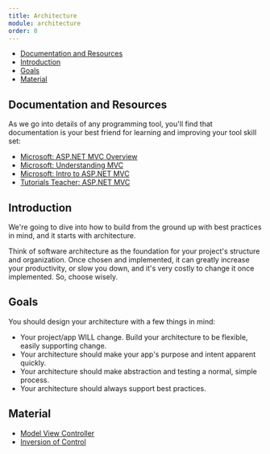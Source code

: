 ```yaml
---
title: Architecture
module: architecture
order: 0
---
```


* [Documentation and Resources](#documentation-and-resources)
* [Introduction](#introduction)
* [Goals](#goals)
* [Material](#material)

## Documentation and Resources

As we go into details of any programming tool, you'll find that documentation is your best friend for learning and improving your tool skill set:

* [Microsoft: ASP.NET MVC Overview](https://msdn.microsoft.com/en-us/library/dd381412%28v=vs.108%29.aspx?f=255&MSPPError=-2147217396)
* [Microsoft: Understanding MVC](https://docs.microsoft.com/en-us/aspnet/mvc/overview/older-versions-1/overview/understanding-models-views-and-controllers-cs)
* [Microsoft: Intro to ASP.NET MVC](https://mva.microsoft.com/en-US/training-courses/introduction-to-asp-net-mvc-8322?l=nKZwZ8Zy_3504984382)
* [Tutorials Teacher: ASP.NET MVC](http://www.tutorialsteacher.com/mvc/create-first-asp.net-mvc-application)

## Introduction

We're going to dive into how to build from the ground up with best practices in mind, and it starts with architecture.

Think of software architecture as the foundation for your project's structure and organization. Once chosen and implemented, it can greatly increase your productivity, or slow you down, and it's very costly to change it once implemented. So, choose wisely.

## Goals

You should design your architecture with a few things in mind:

* Your project/app WILL change. Build your architecture to be flexible, easily supporting change.
* Your architecture should make your app's purpose and intent apparent quickly.
* Your architecture should make abstraction and testing a normal, simple process.
* Your architecture should always support best practices.

## Material

* [Model View Controller](mvc.markdown)
* [Inversion of Control](ioc.markdown)
